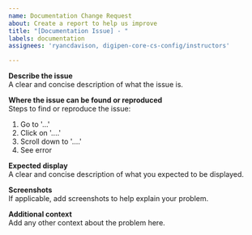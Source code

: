 ```yaml
---
name: Documentation Change Request
about: Create a report to help us improve
title: "[Documentation Issue] - "
labels: documentation
assignees: 'ryancdavison, digipen-core-cs-config/instructors'

---
```


**Describe the issue**  
A clear and concise description of what the issue is.

**Where the issue can be found or reproduced**  
Steps to find or reproduce the issue:
1. Go to '...'
2. Click on '....'
3. Scroll down to '....'
4. See error

**Expected display**  
A clear and concise description of what you expected to be displayed.

**Screenshots**  
If applicable, add screenshots to help explain your problem.

**Additional context**  
Add any other context about the problem here.
